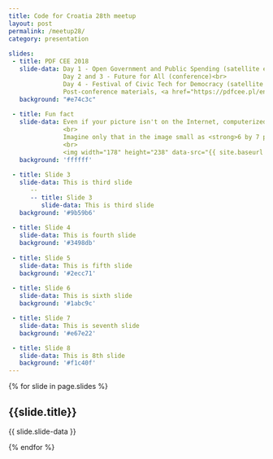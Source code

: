 ```yaml
---
title: Code for Croatia 28th meetup
layout: post
permalink: /meetup28/
category: presentation
 
slides:
 - title: PDF CEE 2018
   slide-data: Day 1 - Open Government and Public Spending (satellite event)<br>
               Day 2 and 3 - Future for All (conference)<br>
               Day 4 - Festival of Civic Tech for Democracy (satellite event)<br>
               Post-conference materials, <a href="https://pdfcee.pl/en/post-conference-materials/" target="_blank">pdfcee.pl</a>
   background: "#e74c3c"
     
 - title: Fun fact
   slide-data: Even if your picture isn't on the Internet, computerized facial recognition makes it virtually impossible to keep your "faceprint" private.
               <br>
               Imagine only that in the image small as <strong>6 by 7 pixel</strong> face can be recognized.
               <br>
               <img width="178" height="238" data-src="{{ site.baseurl }}/images/meetup28/AdamRHarveyRetailSurveillance_RetailCountersurveillance(33c3).jpg" alt="6px by 7px">
   background: 'ffffff'
   
 - title: Slide 3
   slide-data: This is third slide
      --
      -- title: Slide 3
         slide-data: This is third slide
   background: '#9b59b6'
   
 - title: Slide 4
   slide-data: This is fourth slide
   background: '#3498db'
   
 - title: Slide 5
   slide-data: This is fifth slide
   background: '#2ecc71'
   
 - title: Slide 6
   slide-data: This is sixth slide
   background: '#1abc9c'

 - title: Slide 7
   slide-data: This is seventh slide
   background: '#e67e22'

 - title: Slide 8
   slide-data: This is 8th slide
   background: '#f1c40f'
---
```


{% for slide in page.slides %}
                    
<section data-background="{% if slide.background %}{{slide.background}}{% else %}{{page.background}}{% endif %}"><h1>{{slide.title}}</h1>{{ slide.slide-data }}</section>
                    
{% endfor %}
    
